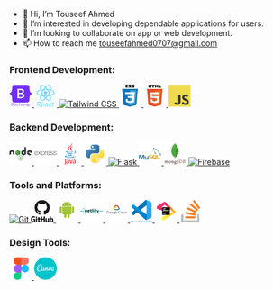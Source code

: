 - 👋 Hi, I’m Touseef Ahmed
- 👀 I’m interested in developing dependable applications for users.
- 💞️ I’m looking to collaborate on app or web development.
- 📫 How to reach me touseefahmed0707@gmail.com

### Frontend Development:
<a href="https://getbootstrap.com" rel="nofollow">
  <img src="https://raw.githubusercontent.com/devicons/devicon/master/icons/bootstrap/bootstrap-plain-wordmark.svg" alt="Bootstrap" width="40" height="40" style="max-width: 100%; background:#ffffff">
</a>
<a href="https://reactjs.org/" rel="nofollow">
  <img src="https://raw.githubusercontent.com/devicons/devicon/master/icons/react/react-original-wordmark.svg" alt="React.js" width="40" height="40" style="max-width: 100%; background:#ffffff">
</a>
<a href="https://tailwindcss.com/" rel="nofollow">
  <img src="https://camo.githubusercontent.com/0568e2de313626b2bd9b96f326941b012d45e9a4db1a23aa78bd8036207e57f8/68747470733a2f2f7777772e766563746f726c6f676f2e7a6f6e652f6c6f676f732f7461696c77696e646373732f7461696c77696e646373732d69636f6e2e737667" alt="Tailwind CSS" width="40" height="40" style="max-width: 100%; background:#ffffff">
</a>
<a href="https://www.w3schools.com/css/" rel="nofollow">
  <img src="https://raw.githubusercontent.com/devicons/devicon/master/icons/css3/css3-original-wordmark.svg" alt="CSS3" width="40" height="40" style="max-width: 100%; background:#ffffff">
</a>
<a href="https://www.w3.org/html/" rel="nofollow">
  <img src="https://raw.githubusercontent.com/devicons/devicon/master/icons/html5/html5-original-wordmark.svg" alt="HTML5" width="40" height="40" style="max-width: 100%; background:#ffffff">
</a>
<a href="https://developer.mozilla.org/en-US/docs/Web/JavaScript" rel="nofollow">
  <img src="https://raw.githubusercontent.com/devicons/devicon/master/icons/javascript/javascript-original.svg" alt="JavaScript" width="40" height="40" style="max-width: 100%; background:#ffffff">
</a>

### Backend Development:
<a href="https://nodejs.org" rel="nofollow">
  <img src="https://raw.githubusercontent.com/devicons/devicon/master/icons/nodejs/nodejs-original-wordmark.svg" alt="Node.js" width="40" height="40" style="max-width: 100%; background:#ffffff">
</a>
<a href="https://expressjs.com/" rel="nofollow">
  <img src="https://raw.githubusercontent.com/devicons/devicon/master/icons/express/express-original-wordmark.svg" alt="Express.js" width="40" height="40" style="max-width: 100%; background:#ffffff">
</a>
<a href="https://www.java.com/" rel="nofollow">
  <img src="https://raw.githubusercontent.com/devicons/devicon/master/icons/java/java-original-wordmark.svg" alt="Java" width="40" height="40" style="max-width: 100%; background:#ffffff">
</a>
<a href="https://www.python.org" rel="nofollow">
  <img src="https://raw.githubusercontent.com/devicons/devicon/master/icons/python/python-original.svg" alt="Python" width="40" height="40" style="max-width: 100%; background:#ffffff">
</a>
<a href="https://flask.palletsprojects.com/" rel="nofollow">
  <img src="https://camo.githubusercontent.com/f78f7b57e37603ded4039a2b980a72dcafd838c69f171a46455da797b9d260ab/68747470733a2f2f696d672e737461636b73686172652e696f2f736572766963652f313030312f64656661756c745f366431303933313562363031303836323862376364336531353962383436343563333165663065322e706e67" alt="Flask" width="40" height="40" style="max-width: 100%; background:#ffffff">
</a>
<a href="https://www.mysql.com/" rel="nofollow">
  <img src="https://raw.githubusercontent.com/devicons/devicon/master/icons/mysql/mysql-original-wordmark.svg" alt="MySQL" width="40" height="40" style="max-width: 100%; background:#ffffff">
</a>
<a href="https://www.mongodb.com/" rel="nofollow">
  <img src="https://raw.githubusercontent.com/devicons/devicon/master/icons/mongodb/mongodb-original-wordmark.svg" alt="MongoDB" width="40" height="40" style="max-width: 100%; background:#ffffff">
</a>
<a href="https://firebase.google.com/" rel="nofollow">
  <img src="https://camo.githubusercontent.com/3e5344a2965e786497ceb575ad67d2c64d412bb9683da05791edf424a0e40734/68747470733a2f2f7777772e766563746f726c6f676f2e7a6f6e652f6c6f676f732f66697265626173652f66697265626173652d69636f6e2e737667" alt="Firebase" width="40" height="40" style="max-width: 100%; background:#ffffff">
</a>

### Tools and Platforms:
<a href="https://git-scm.com/" rel="nofollow">
  <img src="https://camo.githubusercontent.com/fcafa5ebc1f5f789ae7d012a3ecd8fe7bda49516591caf7c37698f764165d880/68747470733a2f2f7777772e766563746f726c6f676f2e7a6f6e652f6c6f676f732f6769742d73636d2f6769742d73636d2d69636f6e2e737667" alt="Git" width="40" height="40" style="max-width: 100%; background:#ffffff">
</a>
<a href="https://github.com/" rel="nofollow">
  <img src="https://raw.githubusercontent.com/devicons/devicon/master/icons/github/github-original-wordmark.svg" alt="GitHub" width="40" height="40" style="max-width: 100%; background:#ffffff">
</a>
<a href="https://developer.android.com/studio" rel="nofollow">
  <img src="https://raw.githubusercontent.com/devicons/devicon/master/icons/android/android-original-wordmark.svg" alt="Android Studio" width="40" height="40" style="max-width: 100%; background:#ffffff">
</a>
<a href="https://www.netlify.com/" rel="nofollow">
  <img src="https://raw.githubusercontent.com/devicons/devicon/master/icons/netlify/netlify-original-wordmark.svg" alt="Netlify" width="40" height="40" style="max-width: 100%; background:#ffffff">
</a>
<a href="https://cloud.google.com/" rel="nofollow">
  <img src="https://raw.githubusercontent.com/devicons/devicon/master/icons/googlecloud/googlecloud-original-wordmark.svg" alt="Google Cloud" width="40" height="40" style="max-width: 100%; background:#ffffff">
</a>
<a href="https://code.visualstudio.com/" rel="nofollow">
  <img src="https://raw.githubusercontent.com/devicons/devicon/master/icons/vscode/vscode-original-wordmark.svg" alt="Visual Studio Code" width="40" height="40" style="max-width: 100%; background:#ffffff">
</a>
<a href="https://www.jetbrains.com/" rel="nofollow">
  <img src="https://raw.githubusercontent.com/devicons/devicon/master/icons/jetbrains/jetbrains-original.svg" alt="JetBrains" width="40" height="40" style="max-width: 100%; background:#ffffff">
</a>
<a href="https://stackoverflow.com/" rel="nofollow">
  <img src="https://raw.githubusercontent.com/devicons/devicon/master/icons/stackoverflow/stackoverflow-original.svg" alt="Stack Overflow" width="40" height="40" style="max-width: 100%; background:#ffffff">
</a>

### Design Tools:
<a href="https://www.figma.com/" rel="nofollow">
  <img src="https://raw.githubusercontent.com/devicons/devicon/master/icons/figma/figma-original.svg" alt="Figma" width="40" height="40" style="max-width: 100%; background:#ffffff">
</a>
<a href="https://www.canva.com/" rel="nofollow">
  <img src="https://raw.githubusercontent.com/devicons/devicon/master/icons/canva/canva-original.svg" alt="Canva" width="40" height="40" style="max-width: 100%; background:#ffffff">
</a>


